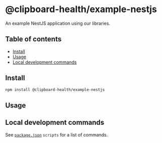 # @clipboard-health/example-nestjs <!-- omit from toc -->

An example NestJS application using our libraries.

## Table of contents <!-- omit from toc -->

- [Install](#install)
- [Usage](#usage)
- [Local development commands](#local-development-commands)

## Install

```bash
npm install @clipboard-health/example-nestjs
```

## Usage

## Local development commands

See [`package.json`](./package.json) `scripts` for a list of commands.
